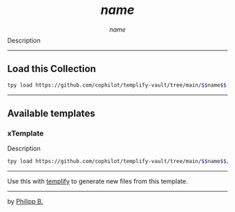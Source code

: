 # $$name$$

$$name$$Description

---

## Load this Collection

```bash
tpy load https://github.com/cophilot/templify-vault/tree/main/$$name$$
```

---

## Available templates

### xTemplate

Description

```bash
tpy load https://github.com/cophilot/templify-vault/tree/main/$$name$$/xTemplate -t
```

---

Use this with [templify](https://templify.philipp-bonin.com/) to generate new files from this template.

---

by [Philipp B.](https://github.com/cophilot)
